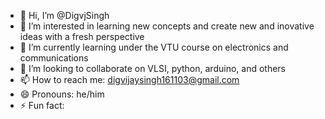 - 👋 Hi, I’m @DigvjSingh
- 👀 I’m interested in learning new concepts and create new and inovative ideas with a fresh perspective
- 🌱 I’m currently learning under the VTU course on electronics and communications
- 💞️ I’m looking to collaborate on VLSI, python, arduino, and others
- 📫 How to reach me: digvijaysingh161103@gmail.com
- 😄 Pronouns: he/him
- ⚡ Fun fact: 

<!---
DigvjSingh/DigvjSingh is a ✨ special ✨ repository because its `README.md` (this file) appears on your GitHub profile.
You can click the Preview link to take a look at your changes.
--->
